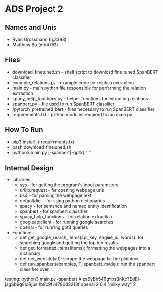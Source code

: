 # ADS Project 2

## Names and Unis
* Ryan Grossmann (rg3398)
* Matthew Bu (mb4753)

## Files
* download_finetuned.sh - shell script to download fine tuned SpanBERT classifier
* example_relations.py - example code for relation extraction
* main.py - main python file responsible for performing the relation extraction
* spacy_help_functions.py - helper functions for extracting relations
* spanbert.py - file used to run SpanBERT classifier
* /pytorch_pretrained_bert - files necessary to run SpanBERT classifier
* requirements.txt - python modules required to run main.py

## How To Run
* pip3 install -r requirements.txt
* bash download_finetuned.sh
* python3 main.py [-spanbert|-gpt3] <google api key> <google engine id> <openai secret key> <r> <t> <q> <k>

## Internal Design
* Libraries:
    * sys - for getting the program's input parameters
    * urllib.request - for opening webpage urls
    * bs4 - for parsing the webpage text
    * defaultdict - for using python dictionaries
    * spacy - for sentence and named entity identification
    * spanbert - for spanbert classifier
    * spacy_help_functions - for relation extraction
    * googleapiclient - for running google searches
    * openai - for running gpt3 queries
* Functions:
    * def get_google_search_items(api_key, engine_id, words): for searching google and getting the top ten results
    * def get_formatted_items(items): formatting the webpages into a dictionary
    * def get_website(url): scrape the webpage for the plaintext
    * def run_spanbert(examples, T, spanbert_model): run the spanbert classifier over 

testing: python3 main.py -spanbert AIzaSyBh546gYpsBnKcTEdBi-jagSb9gEIoRj6s fb8c9f64780d3213f openai 2 0.4 "milky way" 2
